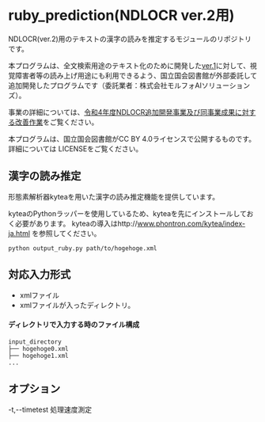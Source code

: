 # ruby_prediction(NDLOCR ver.2用)

NDLOCR(ver.2)用のテキストの漢字の読みを推定するモジュールのリポジトリです。

本プログラムは、全文検索用途のテキスト化のために開発した[ver.1](https://github.com/ndl-lab/ndlocr_cli/tree/ver.1)に対して、視覚障害者等の読み上げ用途にも利用できるよう、国立国会図書館が外部委託して追加開発したプログラムです（委託業者：株式会社モルフォAIソリューションズ）。


事業の詳細については、[令和4年度NDLOCR追加開発事業及び同事業成果に対する改善作業](https://lab.ndl.go.jp/data_set/r4ocr/r4_software/)をご覧ください。

本プログラムは、国立国会図書館がCC BY 4.0ライセンスで公開するものです。詳細については LICENSEをご覧ください。

## 漢字の読み推定
形態素解析器kyteaを用いた漢字の読み推定機能を提供しています。

kyteaのPythonラッパーを使用しているため、kyteaを先にインストールしておく必要があります。
kyteaの導入はhttp://www.phontron.com/kytea/index-ja.html
を参照してください。

```
python output_ruby.py path/to/hogehoge.xml 
```

## 対応入力形式

* xmlファイル　
* xmlファイルが入ったディレクトリ。
#### ディレクトリで入力する時のファイル構成
```
input_directory
├── hogehoge0.xml 
├── hogehoge1.xml
... 
```
## オプション

-t,--timetest
 処理速度測定

